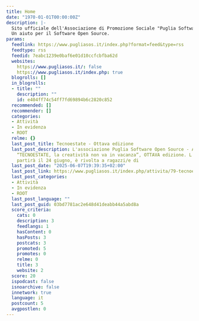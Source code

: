 ```yaml
---
title: Home
date: "1970-01-01T00:00:00Z"
description: |-
  Sito ufficiale dell'Associazione di Promozione Sociale "Puglia Software Open Source - APS" in breve Puglia S.O.S.
  Un aiuto per il Software Open Source.
params:
  feedlink: https://www.pugliasos.it/index.php?format=feed&type=rss
  feedtype: rss
  feedid: 7eabc1239e0baf6e01d10ccfcbfba62d
  websites:
    https://www.pugliasos.it/: false
    https://www.pugliasos.it/index.php: true
  blogrolls: []
  in_blogrolls:
  - title: ""
    description: ""
    id: e404ff74c54ff7fd69894b6c2820c852
  recommended: []
  recommender: []
  categories:
  - Attività
  - In evidenza
  - ROOT
  relme: {}
  last_post_title: Tecnoestate - Ottava edizione
  last_post_description: L'associazione Puglia Software Open Source - APS ETS, organizza
    “TECNOESTATE, la creatività non va in vacanza”, OTTAVA edizione. L'attività, che
    partirà il 24 giugno, è rivolta a ragazzi/e di
  last_post_date: "2025-06-07T19:39:35+02:00"
  last_post_link: https://www.pugliasos.it/index.php/attivita/79-tecnoestate-ottava-edizione
  last_post_categories:
  - Attività
  - In evidenza
  - ROOT
  last_post_language: ""
  last_post_guid: 03bd7781ac2e648d41deabb44a5abd8a
  score_criteria:
    cats: 0
    description: 3
    feedlangs: 1
    hasContent: 0
    hasPosts: 3
    postcats: 3
    promoted: 5
    promotes: 0
    relme: 0
    title: 3
    website: 2
  score: 20
  ispodcast: false
  isnoarchive: false
  innetwork: true
  language: it
  postcount: 5
  avgpostlen: 0
---
```

